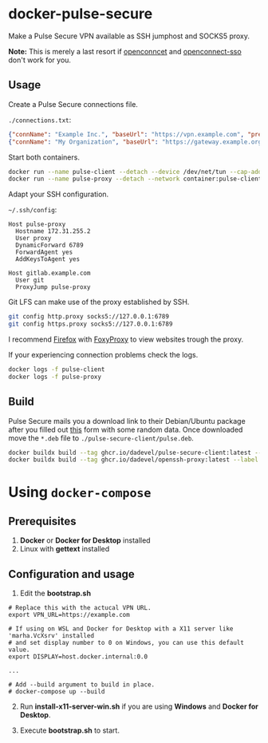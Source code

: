 # docker-pulse-secure

Make a Pulse Secure VPN available as SSH jumphost and SOCKS5 proxy.

**Note:** This is merely a last resort if [openconncet](https://gitlab.com/openconnect/openconnect) and [openconnect-sso](https://github.com/vlaci/openconnect-sso) don't work for you.

## Usage

Create a Pulse Secure connections file.

`./connections.txt`:

~~~ json
{"connName": "Example Inc.", "baseUrl": "https://vpn.example.com", "preferredCert": ""}
{"connName": "My Organization", "baseUrl": "https://gateway.example.org", "preferredCert": ""}
~~~

Start both containers.

~~~ sh
docker run --name pulse-client --detach --device /dev/net/tun --cap-add net_admin --cap-add sys_admin --ip 172.31.255.2 --volume "$PWD"/connections.txt:/data/.pulse_secure/pulse/.pulse_Connections.txt --volume /tmp/.X11-unix:/tmp/.X11-unix --env DISPLAY --env "USER_ID=$(id -u)" --env "GROUP_ID=$(id -g)" ghcr.io/dadevel/pulse-secure-client:latest
docker run --name pulse-proxy --detach --network container:pulse-client ghcr.io/dadevel/openssh-proxy:latest
~~~

Adapt your SSH configuration.

`~/.ssh/config`:

~~~
Host pulse-proxy
  Hostname 172.31.255.2
  User proxy
  DynamicForward 6789
  ForwardAgent yes
  AddKeysToAgent yes

Host gitlab.example.com
  User git
  ProxyJump pulse-proxy
~~~

Git LFS can make use of the proxy established by SSH.

~~~ sh
git config http.proxy socks5://127.0.0.1:6789
git config https.proxy socks5://127.0.0.1:6789
~~~

I recommend [Firefox](https://www.mozilla.org/en-US/firefox/) with [FoxyProxy](https://github.com/foxyproxy/firefox-extension) to view websites trough the proxy.

If your experiencing connection problems check the logs.

~~~ sh
docker logs -f pulse-client
docker logs -f pulse-proxy
~~~

## Build

Pulse Secure mails you a download link to their Debian/Ubuntu package after you filled out [this](https://www.pulsesecure.net/trynow/client-download/) form with some random data.
Once downloaded move the `*.deb` file to `./pulse-secure-client/pulse.deb`.

~~~ sh
docker buildx build --tag ghcr.io/dadevel/pulse-secure-client:latest --tag ghcr.io/dadevel/pulse-secure-client:9.1r4 --label org.opencontainers.image.title=pulse-secure-client --label org.opencontainers.image.author=dadevel --label org.opencontainers.image.source=https://github.com/dadevel/docker-pulse-secure --label org.opencontainers.image.created=$(date +%Y-%m-%dT%H:%M:%SZ) --label org.opencontainers.image.version=9.1r4 --push ./pulse-secure-client/
docker buildx build --tag ghcr.io/dadevel/openssh-proxy:latest --label org.opencontainers.image.title=openssh-proxy --label org.opencontainers.image.author=dadevel --label org.opencontainers.image.source=https://github.com/dadevel/docker-pulse-secure --label org.opencontainers.image.created=$(date +%Y-%m-%dT%H:%M:%SZ) --push ./openssh-proxy/
~~~

# Using `docker-compose`

## Prerequisites

1. **Docker** or **Docker for Desktop** installed
2. Linux with **gettext** installed

## Configuration and usage

1. Edit the **bootstrap.sh**

```shell
# Replace this with the actucal VPN URL.
export VPN_URL=https://example.com

# If using on WSL and Docker for Desktop with a X11 server like 'marha.VcXsrv' installed 
# and set display number to 0 on Windows, you can use this default value.
export DISPLAY=host.docker.internal:0.0

...

# Add --build argument to build in place.
# docker-compose up --build
```

2. Run **install-x11-server-win.sh** if you are using **Windows** and **Docker for Desktop**.

3. Execute **bootstrap.sh** to start.
